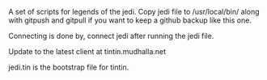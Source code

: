 A set of scripts for legends of the jedi. Copy jedi file to /usr/local/bin/ along with gitpush and gitpull if you want to keep a github backup like this one.

Connecting is done by, connect jedi after running the jedi file. 

Update to the latest client at tintin.mudhalla.net

jedi.tin is the bootstrap file for tintin.
